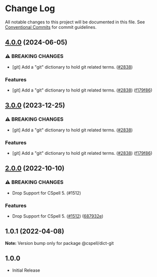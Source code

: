 # Change Log

All notable changes to this project will be documented in this file.
See [Conventional Commits](https://conventionalcommits.org) for commit guidelines.

## [4.0.0](https://github.com/kevintraver/cspell-dicts/compare/@cspell/dict-git-v3.0.0...@cspell/dict-git@4.0.0) (2024-06-05)


### ⚠ BREAKING CHANGES

* [git] Add a "git" dictionary to hold git related terms. ([#2838](https://github.com/kevintraver/cspell-dicts/issues/2838))

### Features

* [git] Add a "git" dictionary to hold git related terms. ([#2838](https://github.com/kevintraver/cspell-dicts/issues/2838)) ([f179f86](https://github.com/kevintraver/cspell-dicts/commit/f179f86f70474f08a8143faf93e0cacd62027215))

## [3.0.0](https://github.com/streetsidesoftware/cspell-dicts/compare/@cspell/dict-git@2.0.0...@cspell/dict-git@3.0.0) (2023-12-25)


### ⚠ BREAKING CHANGES

* [git] Add a "git" dictionary to hold git related terms. ([#2838](https://github.com/streetsidesoftware/cspell-dicts/issues/2838))

### Features

* [git] Add a "git" dictionary to hold git related terms. ([#2838](https://github.com/streetsidesoftware/cspell-dicts/issues/2838)) ([f179f86](https://github.com/streetsidesoftware/cspell-dicts/commit/f179f86f70474f08a8143faf93e0cacd62027215))

## [2.0.0](https://github.com/streetsidesoftware/cspell-dicts/compare/@cspell/dict-git@1.0.1...@cspell/dict-git@2.0.0) (2022-10-10)


### ⚠ BREAKING CHANGES

* Drop Support for CSpell 5. (#1512)

### Features

* Drop Support for CSpell 5. ([#1512](https://github.com/streetsidesoftware/cspell-dicts/issues/1512)) ([687932e](https://github.com/streetsidesoftware/cspell-dicts/commit/687932e187e4bce87d7904e3a2e53dd6de6ac372))

## 1.0.1 (2022-04-08)

**Note:** Version bump only for package @cspell/dict-git






## 1.0.0

- Initial Release
